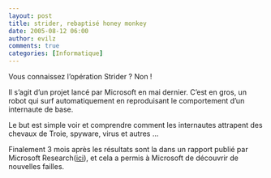 ```yaml
---
layout: post
title: strider, rebaptisé honey monkey
date: 2005-08-12 06:00
author: evilz
comments: true
categories: [Informatique]
---
```

Vous connaissez l&rsquo;op&eacute;ration Strider ? Non !

Il s&rsquo;agit d&rsquo;un projet lanc&eacute; par Microsoft en mai dernier. C&rsquo;est en gros, un robot qui surf automatiquement en reproduisant le comportement d&rsquo;un internaute de base.

Le but est simple voir et comprendre comment les internautes attrapent des chevaux de Troie, spyware, virus et autres ...

Finalement 3 mois apr&egrave;s les r&eacute;sultats sont la dans un rapport publi&eacute; par Microsoft Research([ici](ftp://ftp.research.microsoft.com/pub/tr/TR-2005-72.pdf)), et cela a permis &agrave; Microsoft de d&eacute;couvrir de nouvelles failles.
&nbsp;
